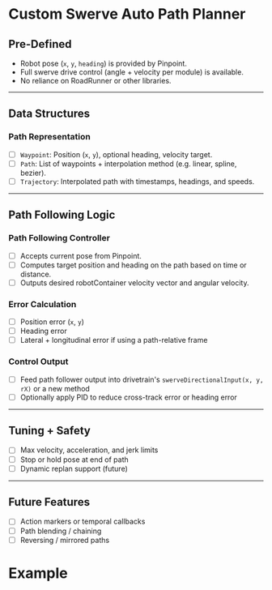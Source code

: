 # Custom Swerve Auto Path Planner

## Pre-Defined
- Robot pose (`x`, `y`, `heading`) is provided by Pinpoint.
- Full swerve drive control (angle + velocity per module) is available.
- No reliance on RoadRunner or other libraries.

---

## Data Structures

### Path Representation
- [ ] `Waypoint`: Position (`x`, `y`), optional heading, velocity target.
- [ ] `Path`: List of waypoints + interpolation method (e.g. linear, spline, bezier).
- [ ] `Trajectory`: Interpolated path with timestamps, headings, and speeds.

---

## Path Following Logic

### Path Following Controller
- [ ] Accepts current pose from Pinpoint.
- [ ] Computes target position and heading on the path based on time or distance.
- [ ] Outputs desired robotContainer velocity vector and angular velocity.

### Error Calculation
- [ ] Position error (`x`, `y`)
- [ ] Heading error
- [ ] Lateral + longitudinal error if using a path-relative frame

### Control Output
- [ ] Feed path follower output into drivetrain's `swerveDirectionalInput(x, y, rX)` or a new method
- [ ] Optionally apply PID to reduce cross-track error or heading error

---

## Tuning + Safety

- [ ] Max velocity, acceleration, and jerk limits
- [ ] Stop or hold pose at end of path
- [ ] Dynamic replan support (future)

---

## Future Features
- [ ] Action markers or temporal callbacks
- [ ] Path blending / chaining
- [ ] Reversing / mirrored paths

# Example


